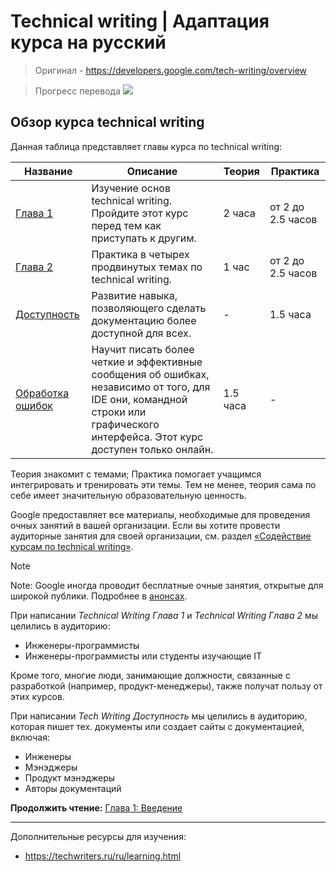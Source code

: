 # Technical writing | Адаптация курса на русский 
> Оригинал - https://developers.google.com/tech-writing/overview

> Прогресс перевода ![](https://geps.dev/progress/9)


## Обзор курса technical writing 
Данная таблица представляет главы курса по technical writing:

| Название | Описание | Теория | Практика |
| -------- | -------- | ------ | -------- |
| [Глава 1](./chapter-one/intro.md) | Изучение основ technical writing. Пройдите этот курс перед тем как приступать к другим. | 2 часа | от 2 до 2.5 часов |
| [Глава 2](./chapter-two/intro.md) | Практика в четырех продвинутых темах по technical writing. | 1 час | от 2 до 2.5 часов |
| [Доступность](./a11y.md) | Развитие навыка, позволяющего сделать документацию более доступной для всех. | - | 1.5 часа |
| [Обработка ошибок](./error-handling.md) | Научит писать более четкие и эффективные сообщения об ошибках, независимо от того, для IDE они, командной строки или графического интерфейса. Этот курс доступен только онлайн. | 1.5 часа | - |

Теория знакомит с темами; Практика помогает учащимся интегрировать и тренировать эти темы. Тем не менее, теория сама по себе имеет значительную образовательную ценность.

Google предоставляет все материалы, необходимые для проведения очных занятий в вашей организации. Если вы хотите провести аудиторные занятия для своей организации, см. раздел [«Содействие курсам по technical writing»](https://developers.google.com/tech-writing/for-instructors).

> [!NOTE]
> Note: Google иногда проводит бесплатные очные занятия, открытые для широкой публики. Подробнее в [анонсах](https://developers.google.com/tech-writing/announcements).

При написании _Technical Writing Глава 1_ и _Technical Writing Глава 2_ мы целились в аудиторию:
- Инженеры-программисты
- Инженеры-программисты или студенты изучающие IT

Кроме того, многие люди, занимающие должности, связанные с разработкой (например, продукт-менеджеры), также получат пользу от этих курсов.

При написании _Tech Writing Доступность_ мы целились в аудиторию, которая пишет тех. документы или создает сайты с документацией, включая:
- Инженеры
- Мэнэджеры
- Продукт мэнэджеры
- Авторы документаций

**Продолжить чтение:** [Глава 1: Введение](./chapter-one/intro.md)

---
Дополнительные ресурсы для изучения:
- https://techwriters.ru/ru/learning.html
